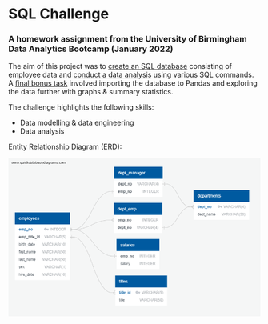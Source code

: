 # SQL Challenge
### A homework assignment from the University of Birmingham Data Analytics Bootcamp (January 2022)

The aim of this project was to [create an SQL database](https://github.com/J-Fairgrieve/sql-challenge/blob/main/Table-Creation.sql) consisting of employee data and [conduct a data analysis](https://github.com/J-Fairgrieve/sql-challenge/blob/main/Data-Analysis.sql) using various SQL commands. A [final bonus task](https://github.com/J-Fairgrieve/sql-challenge/blob/main/bonus-activity.ipynb) involved importing the database to Pandas and exploring the data further with graphs & summary statistics.

The challenge highlights the following skills:
 - Data modelling & data engineering
 - Data analysis

Entity Relationship Diagram (ERD):

![ERD](https://github.com/J-Fairgrieve/sql-challenge/blob/main/images/ERD.png)
